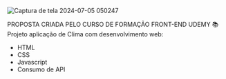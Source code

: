 ![Captura de tela 2024-07-05 050247](https://github.com/usertiagosilva/clima_API/assets/153779722/23bdc507-530c-4a18-b744-c19528c68d52)


PROPOSTA CRIADA PELO CURSO DE FORMAÇÃO FRONT-END UDEMY 📚
 Projeto aplicação de Clima com desenvolvimento web:
 - HTML
 - CSS
 - Javascript
 - Consumo de API

